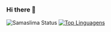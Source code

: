 ### Hi there 👋

![Samaslima Status](https://github-readme-stats.vercel.app/api?username=samaslima&show_icons=true)
[![Top Linguagens](https://github-readme-stats.vercel.app/api/top-langs/?username=samaslima&layout=compact)](https://github.com/anuraghazra/github-readme-stats)

<!--
**samaslima/samaslima** is a ✨ _special_ ✨ repository because its `README.md` (this file) appears on your GitHub profile.

Here are some ideas to get you started:

- 🔭 I’m currently working on ...
- 🌱 I’m currently learning ...
- 👯 I’m looking to collaborate on ...
- 🤔 I’m looking for help with ...
- 💬 Ask me about ...
- 📫 How to reach me: ...
- 😄 Pronouns: ...
- ⚡ Fun fact: ...
-->
